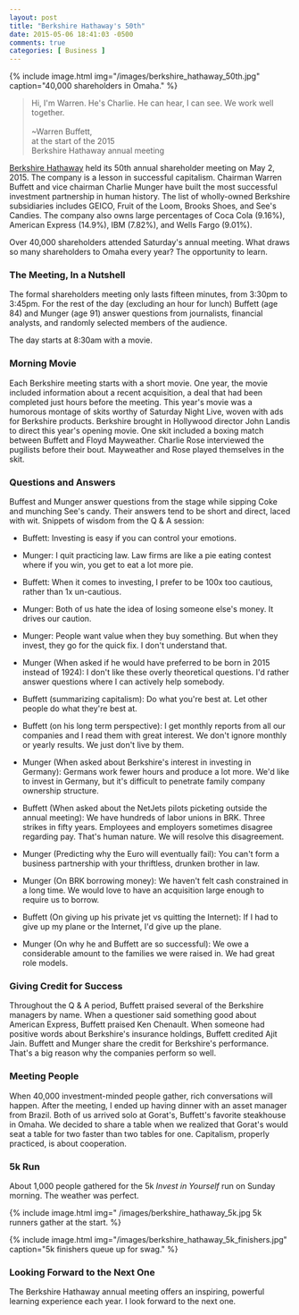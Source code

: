 ```yaml
---
layout: post
title: "Berkshire Hathaway's 50th"
date: 2015-05-06 18:41:03 -0500
comments: true
categories: [ Business ]
---
```


{% include image.html img="/images/berkshire_hathaway_50th.jpg" caption="40,000 shareholders in Omaha." %}

>Hi, I'm Warren. He's Charlie. He can hear, I can see. We work well together.
><br/>&nbsp;<br/>
>~Warren Buffett,<br/>at the start of the 2015<br/>Berkshire Hathaway annual meeting

[Berkshire Hathaway](http://berkshirehathaway.com) held its 50th annual shareholder meeting on May 2, 2015. The company is a lesson in successful capitalism. Chairman Warren Buffett and vice chairman Charlie Munger have built the most successful investment partnership in human history. The list of wholly-owned Berkshire subsidiaries includes GEICO, Fruit of the Loom, Brooks Shoes, and See's Candies. The company also owns large percentages of Coca Cola (9.16%), American Express (14.9%), IBM (7.82%), and Wells Fargo (9.01%).

Over 40,000 shareholders attended Saturday's annual meeting. What draws so many shareholders to Omaha every year? The opportunity to learn.
<!--more-->
### The Meeting, In a Nutshell
The formal shareholders meeting only lasts fifteen minutes, from 3:30pm to 3:45pm. For the rest of the day (excluding an hour for lunch) Buffett (age 84) and Munger (age 91) answer questions from journalists, financial analysts, and randomly selected members of the audience. 

The day starts at 8:30am with a movie.

### Morning Movie
Each Berkshire meeting starts with a short movie. One year, the movie included information about a recent acquisition, a deal that had been completed just hours before the meeting. This year's movie was a humorous montage of skits worthy of Saturday Night Live, woven with ads for Berkshire products. Berkshire brought in Hollywood director John Landis to direct this year's opening movie. One skit included a boxing match between Buffett and Floyd Mayweather. Charlie Rose interviewed the pugilists before their bout. Mayweather and Rose played themselves in the skit.

### Questions and Answers
Buffest and Munger answer questions from the stage while sipping Coke and munching See's candy. Their answers tend to be short and direct, laced with wit. Snippets of wisdom from the Q & A session:

* Buffett: Investing is easy if you can control your emotions.

* Munger: I quit practicing law. Law firms are like a pie eating contest where if you win, you get to eat a lot more pie.

* Buffett: When it comes to investing, I prefer to be 100x too cautious, rather than 1x un-cautious.

* Munger: Both of us hate the idea of losing someone else's money. It drives our caution.

* Munger: People want value when they buy something. But when they invest, they go for the quick fix. I don't understand that.

* Munger (When asked if he would have preferred to be born in 2015 instead of 1924): I don't like these overly theoretical questions. I'd rather answer questions where I can actively help somebody.

* Buffett (summarizing capitalism): Do what you're best at. Let other people do what they're best at.

* Buffett (on his long term perspective): I get monthly reports from all our companies and I read them with great interest. We don't ignore monthly or yearly results. We just don't live by them.  

* Munger (When asked about Berkshire's interest in investing in Germany): Germans work fewer hours and produce a lot more. We'd like to invest in Germany, but it's difficult to penetrate family company ownership structure.

* Buffett (When asked about the NetJets pilots picketing outside the annual meeting): We have hundreds of labor unions in BRK. Three strikes in fifty years. Employees and employers sometimes disagree regarding pay. That's human nature. We will resolve this disagreement.

* Munger (Predicting why the Euro will eventually fail): You can't form a business partnership with your thriftless, drunken brother in law.

* Munger (On BRK borrowing money): We haven't felt cash constrained in a long time. We would love to have an acquisition large enough to require us to borrow. 

* Buffett (On giving up his private jet vs quitting the Internet): If I had to give up my plane or the Internet, I'd give up the plane. 

* Munger (On why he and Buffett are so successful): We owe a considerable amount to the families we were raised in. We had great role models.

### Giving Credit for Success
Throughout the Q & A period, Buffett praised several of the Berkshire managers by name. When a questioner said something good about American Express, Buffett praised Ken Chenault. When someone had positive words about Berkshire's insurance holdings, Buffett credited Ajit Jain. Buffett and Munger share the credit for Berkshire's performance. That's a big reason why the companies perform so well.

### Meeting People
When 40,000 investment-minded people gather, rich conversations will happen. After the meeting, I ended up having dinner with an asset manager from Brazil. Both of us arrived solo at Gorat's, Buffett's favorite steakhouse in Omaha. We decided to share a table when we realized that Gorat's would seat a table for two faster than two tables for one. Capitalism, properly practiced, is about cooperation.

### 5k Run
About 1,000 people gathered for the 5k _Invest in Yourself_ run on Sunday morning. The weather was perfect.

{% include image.html img=" /images/berkshire_hathaway_5k.jpg 5k runners gather at the start. %}

{% include image.html img="/images/berkshire_hathaway_5k_finishers.jpg" caption="5k finishers queue up for swag." %}

### Looking Forward to the Next One
The Berkshire Hathaway annual meeting offers an inspiring, powerful learning experience each year. I look forward to the next one.

